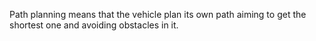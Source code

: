 Path planning means that the vehicle plan its own path aiming to get the shortest one and avoiding obstacles in it.
